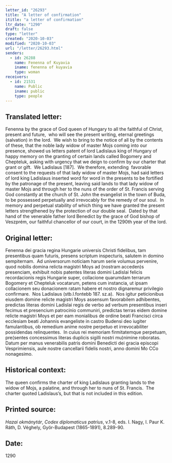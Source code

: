 ```yaml
---
letter_id: "26293"
title: "A letter of confirmation"
ititle: "a letter of confirmation"
ltr_date: "1290"
draft: false
type: "letter"
created: "2020-10-03"
modified: "2020-10-03"
url: "/letter/26293.html"
senders:
  - id: 26288
    name: Fenenna of Kuyavia
    iname: fenenna of kuyavia
    type: woman
receivers:
  - id: 21531
    name: Public
    iname: public
    type: people
---
```

<h2> Translated letter:</h2><p>Fenenna by the grace of God queen of Hungary to all the faithful of Christ, present and future,&nbsp; who will see the present writing, eternal greetings (salvation) in the lord.&nbsp; We wish to bring to the notice of all by the contents of these, that the noble lady widow of master Mojs coming into our presence, showed us letters patent of lord Ladislaus king of Hungary of happy memory on the granting of certain lands called Bogomery and Chepteluk, asking with urgency that we deign to confirm by our charter that grant or gift.&nbsp; We Ladislaus [187].&nbsp; We therefore, extending&nbsp; favorable consent to the requests of that lady widow of master Mojs, had said letters of lord king Ladislaus inserted word for word in the presents to be fortified by the patronage of the present, leaving said lands to that lady widow of master Mojs and through her to the nuns of the order of St. Francis serving God constantly at the church of St. John the evangelist in the town of Buda, to be possessed perpetually and irrevocably for the remedy of our soul.&nbsp; In memory and perpetual stability of which thing we have granted the present letters strengthened by the protection of our double seal.&nbsp; Dated by that hand of the venerable father lord Benedict by the grace of God bishop of Veszprém, our faithful chancellor of our court, in the 1290th year of the lord.</p><h2 class="mt-4"> Original letter:</h2><p>Fenenna dei gracia regina Hungarie universis Christi fidelibus, tam presentibus quam futuris, presens scriptum inspecturis, salutem in domino sempiternam.&nbsp; Ad universorum noticiam harum serie volumus pervenire, quod nobilis domina relicta magistri Moys ad (nostram acceden)s presenciam, exhibuit nobis patentes literas domini Ladislai felicis recordacionis regis Hungarie super, collacione quarumdam terrarum Bogomery et Chepteluk vocatarum, petens cum instancia, ut ipsam collacionem seu donacionem ratam habere et nostro dignaremur privilegio confirmare.&nbsp; Nos Ladislaus (stb.l.fontebb 187. sz.a).&nbsp; Nos igitur peticionibus eiusdem domine relicte magistri Moys assensum favorabilem adhibentes, predictas literas domini Ladislai regis de verbo ad verbum presentibus inseri fecimus et presencium patrocinio communiri, predictas terras eidem domine relicte magistri Moys et per eam monialibus de ordine beati Francisci circa ecclesiam beati Johannis evangeliste in castro Budensi deo iugiter famulantibus, ob remedium anime nostre perpetuo et irrevocabiliter possidendas relinquentes.&nbsp; In cuius rei memoriam firmitatemque perpetuam, pre(sentes concessimus literas duplicis sigilli nostri mu)nimine roboratas.&nbsp; Datum per manus venerabilis patris domini Benedicti dei gracia episcopi Vesprimiensis, aule nostre cancellarii fidelis nostri, anno domini Mo CCo nonagesimo.</p><h2 class="mt-4"> Historical context:</h2><p>The queen confirms the charter of king Ladislaus granting lands to the widow of Mojs, a palatine, and through her to nuns of St. Francis.&nbsp; The charter quoted Ladislaus’s, but that is not included in this edition.</p><h2 class="mt-4"> Printed source:</h2><p><em>Hazai okmánytár</em>,&nbsp;<em>Codex diplomaticus patrius</em>, v.1-8, eds. I. Nagy, I. Paur K. Ráth, D. Véghely, Györ-Budapest (1865-1891), 8.289-90.</p><h2 class="mt-4"> Date:</h2>1290